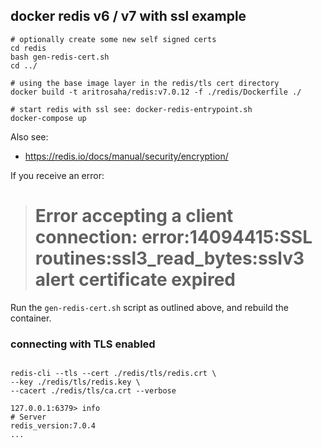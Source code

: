 ## docker redis v6 / v7 with ssl example

```
# optionally create some new self signed certs
cd redis
bash gen-redis-cert.sh
cd ../

# using the base image layer in the redis/tls cert directory
docker build -t aritrosaha/redis:v7.0.12 -f ./redis/Dockerfile ./

# start redis with ssl see: docker-redis-entrypoint.sh
docker-compose up
```


Also see: 

- https://redis.io/docs/manual/security/encryption/


If you receive an error:

> # Error accepting a client connection: error:14094415:SSL routines:ssl3_read_bytes:sslv3 alert certificate expired

Run the `gen-redis-cert.sh` script as outlined above, and rebuild the container.


### connecting with TLS enabled

```

redis-cli --tls --cert ./redis/tls/redis.crt \
--key ./redis/tls/redis.key \
--cacert ./redis/tls/ca.crt --verbose

127.0.0.1:6379> info
# Server
redis_version:7.0.4
...
```
